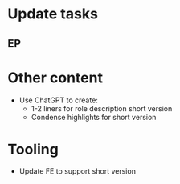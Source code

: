 # Update tasks

## EP

# Other content

- Use ChatGPT to create:
    - 1-2 liners for role description short version
    - Condense highlights for short version

# Tooling

- Update FE to support short version
